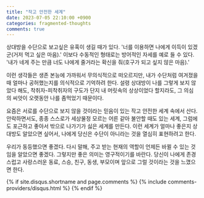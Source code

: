 ```yaml
---
title: "작고 안전한 세계"
date: 2023-07-05 22:10:00 +0900
categories: fragmented-thoughts
comments: true
---
```


상대방을 수단으로 보고싶은 유혹이 생길 때가 있다. '너를 이용하면 나에게 이득이 있겠군(거저 먹고 싶은 마음).' 이보다 수동적인 형태로는 방어적인 자세를 예로 들 수 있다. '내가 네게 주는 만큼 너도 나에게 줄거라는 확신을 줘(호구가 되고 싶지 않은 마음).'

이런 생각들은 생존 본능에 가까워서 무의식적으로 떠오르지만, 내가 수단처럼 여겨졌을 때 얼마나 공허했는지를 의식적으로 기억하려 한다. 설령 상대방이 나를 그렇게 보지 않았다 해도, 착취자-피착취자의 구도가 단지 내 머릿속의 상상이었다 할지라도, 그 의심의 씨앗이 오랫동안 나를 좀먹었기 때문이다.

요즘은 서로를 수단으로 보지 않을 것이라는 믿음이 있는 작고 안전한 세계 속에서 산다. 안락하면서도, 종종 스스로가 세상물정 모르는 어른 같아 불안할 때도 있는 세계, 그럼에도 포근하고 좋아서 밖으로 나가기가 싫은 세계를 만든다. 이런 세계가 얼마나 좋은지 상대방도 알았으면 싶어서, 나에게 당신은 수단이 아니라는 것을 열심히 표현하려고 한다.

우리가 동등했으면 좋겠다. 다시 말해, 주고 받는 현재의 역할이 언제든 바뀔 수 있는 것임을 알았으면 좋겠다. 그렇지만 좋은 의미는 영구적이기를 바란다. 당신이 나에게 존경스럽고 사랑스러운 동료, 스승, 친구, 동생, 부모이며 앞으로 그럴 것이라는 것을 느꼈으면 한다. 

{% if site.disqus.shortname and page.comments %}
  {% include comments-providers/disqus.html %}
{% endif %}
